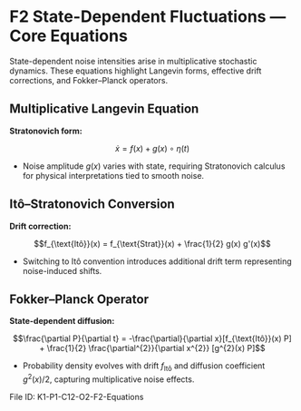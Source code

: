 # F2 State-Dependent Fluctuations — Core Equations

State-dependent noise intensities arise in multiplicative stochastic dynamics. These equations highlight Langevin forms, effective drift corrections, and Fokker–Planck operators.

## Multiplicative Langevin Equation
**Stratonovich form:**

$$\dot{x} = f(x) + g(x) \circ \eta(t)$$

- Noise amplitude $g(x)$ varies with state, requiring Stratonovich calculus for physical interpretations tied to smooth noise.

## Itô–Stratonovich Conversion
**Drift correction:**

$$f_{\text{Itô}}(x) = f_{\text{Strat}}(x) + \frac{1}{2} g(x) g'(x)$$

- Switching to Itô convention introduces additional drift term representing noise-induced shifts.

## Fokker–Planck Operator
**State-dependent diffusion:**

$$\frac{\partial P}{\partial t} = -\frac{\partial}{\partial x}[f_{\text{Itô}}(x) P] + \frac{1}{2} \frac{\partial^{2}}{\partial x^{2}} [g^{2}(x) P]$$

- Probability density evolves with drift $f_{\text{Itô}}$ and diffusion coefficient $g^{2}(x)/2$, capturing multiplicative noise effects.

File ID: K1-P1-C12-O2-F2-Equations
